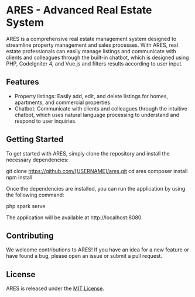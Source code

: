 # ARES - Advanced Real Estate System

ARES is a comprehensive real estate management system designed to streamline property management and sales processes. With ARES, real estate professionals can easily manage listings and communicate with clients and colleagues through the built-in chatbot, which is designed using PHP, CodeIgniter 4, and Vue.js and filters results according to user input.

## Features

- Property listings: Easily add, edit, and delete listings for homes, apartments, and commercial properties.
- Chatbot: Communicate with clients and colleagues through the intuitive chatbot, which uses natural language processing to understand and respond to user inquiries.

## Getting Started

To get started with ARES, simply clone the repository and install the necessary dependencies:

git clone https://github.com/[USERNAME]/ares.git
cd ares
composer install
npm install


Once the dependencies are installed, you can run the application by using the following command:

php spark serve



The application will be available at http://localhost:8080.

## Contributing

We welcome contributions to ARES! If you have an idea for a new feature or have found a bug, please open an issue or submit a pull request.

## License

ARES is released under the [MIT License](https://opensource.org/licenses/MIT).
